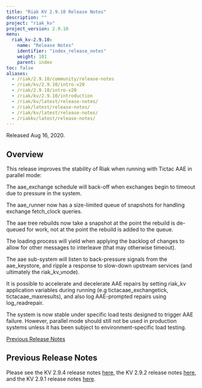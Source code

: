 ```yaml
---
title: "Riak KV 2.9.10 Release Notes"
description: ""
project: "riak_kv"
project_version: 2.9.10
menu:
  riak_kv-2.9.10:
    name: "Release Notes"
    identifier: "index_release_notes"
    weight: 101
    parent: index
toc: false
aliases:
  - /riak/2.9.10/community/release-notes
  - /riak/kv/2.9.10/intro-v20
  - /riak/2.9.10/intro-v20
  - /riak/kv/2.9.10/introduction
  - /riak/kv/latest/release-notes/
  - /riak/latest/release-notes/
  - /riak/kv/latest/release-notes/
  - /riakkv/latest/release-notes/
---
```


Released Aug 16, 2020.


## Overview

This release improves the stability of Riak when running with Tictac AAE in parallel mode:

The aae_exchange schedule will back-off when exchanges begin to timeout due to pressure in the system.

The aae_runner now has a size-limited queue of snapshots for handling exchange fetch_clock queries.

The aae tree rebuilds now take a snapshot at the point the rebuild is de-queued for work, not at the point the rebuild is added to the queue.

The loading process will yield when applying the backlog of changes to allow for other messages to interleave (that may otherwise timeout).

The aae sub-system will listen to back-pressure signals from the aae_keystore, and ripple a response to slow-down upstream services (and ultimately the riak_kv_vnode).

It is possible to accelerate and decelerate AAE repairs by setting riak_kv application variables during running (e.g tictacaae_exchangetick, tictacaae_maxresults), and also log AAE-prompted repairs using log_readrepair.

The system is now stable under specific load tests designed to trigger AAE failure. However, parallel mode should still not be used in production systems unless it has been subject to environment-specific load testing.

[Previous Release Notes](#previous-release-notes)

## Previous Release Notes

Please see the KV 2.9.4 release notes [here]({{<baseurl>}}riak/kv/2.9.2/release-notes/), the KV 2.9.2 release notes [here]({{<baseurl>}}riak/kv/2.9.1/release-notes/), and the KV 2.9.1 release notes [here]({{<baseurl>}}riak/kv/2.9.0p5/release-notes/).




